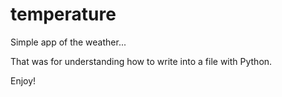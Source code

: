 # temperature
Simple app of the weather...

That was for understanding how to write into a file with Python.

Enjoy!
